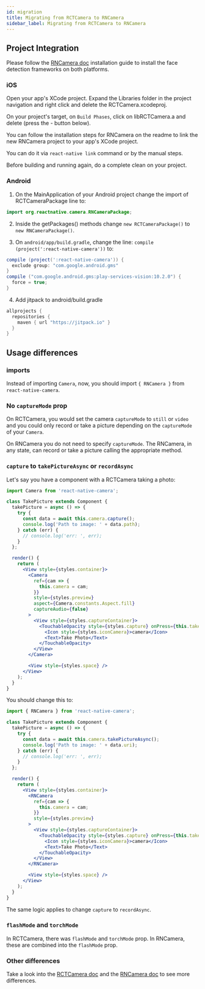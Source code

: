 ```yaml
---
id: migration
title: Migrating from RCTCamera to RNCamera
sidebar_label: Migrating from RCTCamera to RNCamera
---
```


## Project Integration

Please follow the [RNCamera doc](https://github.com/caiosdias/react-native-camera/blob/master/docs/RNCamera.md) installation guide to install the face detection frameworks on both platforms.

### iOS

Open your app's XCode project. Expand the Libraries folder in the project navigation and right click and delete the RCTCamera.xcodeproj.

On your project's target, on `Build Phases`, click on libRCTCamera.a and delete (press the - button below).

You can follow the installation steps for RNCamera on the readme to link the new RNCamera project to your app's XCode project.

You can do it via `react-native link` command or by the manual steps.

Before building and running again, do a complete clean on your project.

### Android

1. On the MainApplication of your Android project change the import of RCTCameraPackage line to:

```java
import org.reactnative.camera.RNCameraPackage;
```

2. Inside the getPackages() methods change `new RCTCameraPackage()` to `new RNCameraPackage()`.

3. On `android/app/build.gradle`, change the line: `compile (project(':react-native-camera'))` to:

```gradle
compile (project(':react-native-camera')) {
  exclude group: "com.google.android.gms"
}
compile ("com.google.android.gms:play-services-vision:10.2.0") {
  force = true;
}
```

4. Add jitpack to android/build.gradle

```gradle
allprojects {
  repositories {
    maven { url "https://jitpack.io" }
  }
}
```

## Usage differences

### imports

Instead of importing `Camera`, now, you should import `{ RNCamera }` from `react-native-camera`.

### No `captureMode` prop

On RCTCamera, you would set the camera `captureMode` to `still` or `video` and you could only record or take a picture depending on the `captureMode` of your `Camera`.

On RNCamera you do not need to specify `captureMode`. The RNCamera, in any state, can record or take a picture calling the appropriate method.

### `capture` to `takePictureAsync` or `recordAsync`

Let's say you have a component with a RCTCamera taking a photo:

```jsx
import Camera from 'react-native-camera';

class TakePicture extends Component {
  takePicture = async () => {
    try {
      const data = await this.camera.capture();
      console.log('Path to image: ' + data.path);
    } catch (err) {
      // console.log('err: ', err);
    }
  };

  render() {
    return (
      <View style={styles.container}>
        <Camera
          ref={cam => {
            this.camera = cam;
          }}
          style={styles.preview}
          aspect={Camera.constants.Aspect.fill}
          captureAudio={false}
        >
          <View style={styles.captureContainer}>
            <TouchableOpacity style={styles.capture} onPress={this.takePicture}>
              <Icon style={styles.iconCamera}>camera</Icon>
              <Text>Take Photo</Text>
            </TouchableOpacity>
          </View>
        </Camera>

        <View style={styles.space} />
      </View>
    );
  }
}
```

You should change this to:

```jsx
import { RNCamera } from 'react-native-camera';

class TakePicture extends Component {
  takePicture = async () => {
    try {
      const data = await this.camera.takePictureAsync();
      console.log('Path to image: ' + data.uri);
    } catch (err) {
      // console.log('err: ', err);
    }
  };

  render() {
    return (
      <View style={styles.container}>
        <RNCamera
          ref={cam => {
            this.camera = cam;
          }}
          style={styles.preview}
        >
          <View style={styles.captureContainer}>
            <TouchableOpacity style={styles.capture} onPress={this.takePicture}>
              <Icon style={styles.iconCamera}>camera</Icon>
              <Text>Take Photo</Text>
            </TouchableOpacity>
          </View>
        </RNCamera>

        <View style={styles.space} />
      </View>
    );
  }
}
```

The same logic applies to change `capture` to `recordAsync`.

### `flashMode` and `torchMode`

In RCTCamera, there was `flashMode` and `torchMode` prop. In RNCamera, these are combined into the `flashMode` prop.

### Other differences

Take a look into the [RCTCamera doc](https://github.com/caiosdias/react-native-camera/blob/master/docs/RCTCamera.md) and the [RNCamera doc](https://github.com/caiosdias/react-native-camera/blob/master/docs/RNCamera.md) to see more differences.
